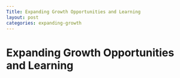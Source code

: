 ```yaml
---
Title: Expanding Growth Opportunities and Learning
layout: post
categories: expanding-growth
---
```


# Expanding Growth Opportunities and Learning